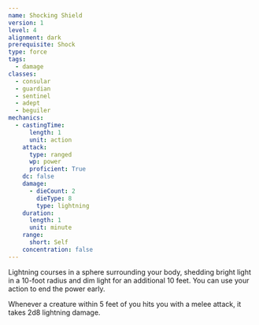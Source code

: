 ```yaml
---
name: Shocking Shield
version: 1
level: 4
alignment: dark
prerequisite: Shock
type: force
tags:
  - damage
classes:
  - consular
  - guardian
  - sentinel
  - adept
  - beguiler
mechanics:
  - castingTime:
      length: 1
      unit: action
    attack:
      type: ranged
      wp: power
      proficient: True
    dc: false
    damage:
      - dieCount: 2
        dieType: 8
        type: lightning
    duration:
      length: 1
      unit: minute
    range:
      short: Self
    concentration: false
---
```

Lightning courses in a sphere surrounding your body, shedding bright light in a 10-foot radius and dim light for an additional 10 feet. You can use your action to end the power early.

Whenever a creature within 5 feet of you hits you with a melee attack, it takes 2d8 lightning damage.
    
